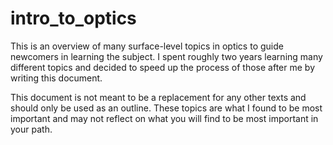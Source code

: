 # intro_to_optics

This is an overview of many surface-level topics in optics to guide newcomers in learning the subject. I spent roughly two years learning many different topics and decided to speed up the process of those after me by writing this document.

This document is not meant to be a replacement for any other texts and should only be used as an outline. These topics are what I found to be most important and may not reflect on what you will find to be most important in your path.
